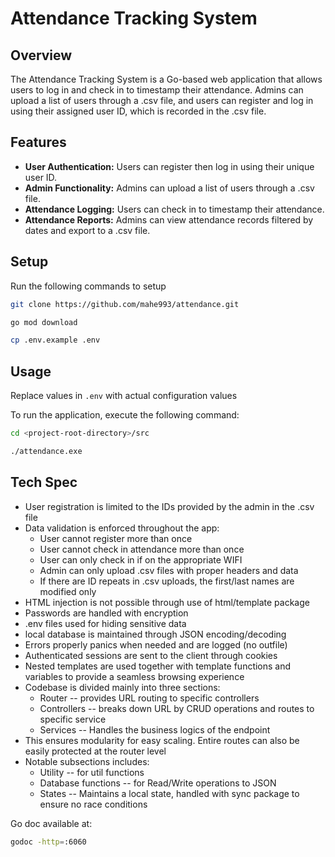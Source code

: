 # Attendance Tracking System

## Overview

The Attendance Tracking System is a Go-based web application that allows users to log in and check in to timestamp their attendance.
Admins can upload a list of users through a .csv file, and users can register and log in using their assigned user ID, which is recorded in the .csv file.

## Features

- **User Authentication:** Users can register then log in using their unique user ID.
- **Admin Functionality:** Admins can upload a list of users through a .csv file.
- **Attendance Logging:** Users can check in to timestamp their attendance.
- **Attendance Reports:** Admins can view attendance records filtered by dates and export to a .csv file.

## Setup

Run the following commands to setup

```bash
git clone https://github.com/mahe993/attendance.git
```

```bash
go mod download
```

```bash
cp .env.example .env
```

## Usage

Replace values in `.env` with actual configuration values

To run the application, execute the following command:

```bash
cd <project-root-directory>/src
```

```bash
./attendance.exe
```

## Tech Spec

- User registration is limited to the IDs provided by the admin in the .csv file
- Data validation is enforced throughout the app:
  - User cannot register more than once
  - User cannot check in attendance more than once
  - User can only check in if on the appropriate WIFI
  - Admin can only upload .csv files with proper headers and data
  - If there are ID repeats in .csv uploads, the first/last names are modified only
- HTML injection is not possible through use of html/template package
- Passwords are handled with encryption
- .env files used for hiding sensitive data
- local database is maintained through JSON encoding/decoding
- Errors properly panics when needed and are logged (no outfile)
- Authenticated sessions are sent to the client through cookies
- Nested templates are used together with template functions and variables to provide a seamless browsing experience
- Codebase is divided mainly into three sections:
  - Router -- provides URL routing to specific controllers
  - Controllers -- breaks down URL by CRUD operations and routes to specific service
  - Services -- Handles the business logics of the endpoint
- This ensures modularity for easy scaling. Entire routes can also be easily protected at the router level
- Notable subsections includes:
  - Utility -- for util functions
  - Database functions -- for Read/Write operations to JSON
  - States -- Maintains a local state, handled with sync package to ensure no race conditions

Go doc available at:

```bash
godoc -http=:6060
```

